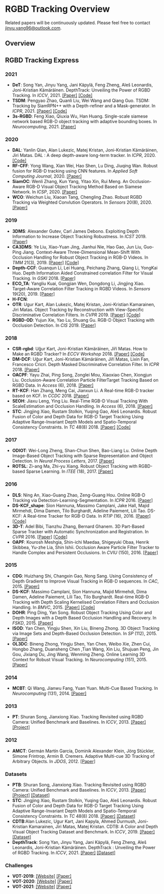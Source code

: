 # RGBD Tracking Overview
Related papers will be continuously updated. Please feel free to contact [jinyu.yang96@outlook.com](mailto:jinyu.yang96@outlook.com).
## Overview
[](https://github.com/memoryunreal/RGBD-tracking-review/choro.png)
## RGBD Tracking Express
### 2021
 * **DeT**: Song Yan, Jinyu Yang, Jani Käpylä, Feng Zheng, Aleš Leonardis, Joni-Kristian Kämäräinen. DepthTrack: Unveiling the Power of RGBD Tracking. In  _ICCV_, 2021. [[Paper]](https://arxiv.org/abs/2108.13962) [[Code]](https://github.com/xiaozai/DeT)
 * **TSDM**: Pengyao Zhao, Quanli Liu, Wei Wang and Qiang Guo. TSDM: Tracking by SiamRPN++ with a Depth-refiner and a Mask-generator. In _ICPR_, 2021. [[Paper]](https://arxiv.org/ftp/arxiv/papers/2005/2005.04063.pdf) [[Code]](https://github.com/lql-team/TSDM)
 * **3s-RGBD**: Feng Xiao, Qiuxia Wu, Han Huang. Single-scale siamese network based RGB-D object tracking with adaptive bounding boxes. In _Neurocomputing_, 2021. [[Paper]](https://www.sciencedirect.com/sdfe/reader/pii/S0925231221005439/pdf)

### 2020
 * **DAL**: Yanlin Qian, Alan Lukezic, Matej Kristan, Joni-Kristian Kämäräinen, Jiri Matas. DAL : A deep depth-aware long-term tracker. In _ICPR_, 2020. [[Code]](https://github.com/xiaozai/DAL)
 * **RF-CFF**: Yong Wang, Xian Wei, Hao Shen, Lu Ding, Jiuqing Wan. Robust fusion for RGB-D tracking using CNN features. In _Applied Soft Computing Journal_, 2020. [[Paper]](https://www.sciencedirect.com/sdfe/reader/pii/S1568494620302428/pdf)
 * **SiamOC**: Wenli Zhang, Kun Yang, Yitao Xin, Rui Meng. An Occlusion-Aware RGB-D Visual Object Tracking Method Based on Siamese Network. In _ICSP_, 2020. [[Paper]](https://ieeexplore.ieee.org/stamp/stamp.jsp?tp=&arnumber=9320907)
 * **WCO**: Weichun Liu, Xiaoan Tang, Chengling Zhao. Robust RGBD Tracking via Weighted Convlution Operators. In _Sensors_ 20(8), 2020. [[Paper]](https://ieeexplore.ieee.org/stamp/stamp.jsp?tp=&arnumber=8950173/)

### 2019
 * **3DMS**: Alexander Gutev, Carl James Debono. Exploiting Depth Information to Increase Object Tracking Robustness. In _ICST_ 2019. [[Paper]](https://ieeexplore.ieee.org/stamp/stamp.jsp?tp=&arnumber=8861628/)
 * **CA3DMS**: Ye Liu, Xiao-Yuan Jing, Jianhui Nie, Hao Gao, Jun Liu, Guo-Ping Jiang. Context-Aware Three-Dimensional Mean-Shift With Occlusion Handling for Robust Object Tracking in RGB-D Videos. In _TMM_ 21(3), 2019. [[Paper]](https://ieeexplore.ieee.org/stamp/stamp.jsp?tp=&arnumber=8425768) [[Code]](https://github.com/yeliu2013/ca3dms-toh)
* **Depth-CCF**: Guanqun Li, Lei Huang, Peichang Zhang, Qiang Li, YongKai Huo. Depth Information Aided Constrained correlation Filter for Visual Tracking. In _GSKI_ 2018.
[[Paper]](https://iopscience.iop.org/article/10.1088/1755-1315/234/1/012005)
 * **ECO_TA**: Yangliu Kuai, Gongjian Wen, Dongdong Li, Jingjing Xiao. Target-Aware Correlation Filter Tracking in RGBD Videos. In _Sensors_ 19(20), 2019. [[Paper]](https://ieeexplore.ieee.org/stamp/stamp.jsp?tp=&arnumber=8752050)
 * **H-FCN**:
 * **OTR**: Ugur Kart, Alan Lukezic, Matej Kristan, Joni-Kristian Kamarainen, Jiri Matas. Object Tracking by Reconstruction with View-Specific Discriminative Correlation Filters. In _CVPR_ 2019. [[Paper]](https://openaccess.thecvf.com/content_CVPR_2019/papers/Kart_Object_Tracking_by_Reconstruction_With_View-Specific_Discriminative_Correlation_Filters_CVPR_2019_paper.pdf) [[Code]](https://github.com/ugurkart/OTR)
 * **RGBD-OD**: Yujun Xie, Yao Lu, Shuang Gu. RGB-D Object Tracking with Occlusion Detection. In _CIS_ 2019. [[Paper]](https://ieeexplore.ieee.org/stamp/stamp.jsp?tp=&arnumber=9023755)

 ### 2018
* **CSR-rgbd**: Uğur Kart, Joni-Kristian Kämäräinen, Jiří Matas. How to Make an RGBD Tracker? In _ECCV Workshop_ 2018. [[Paper]](https://link.springer.com/chapter/10.1007/978-3-030-11009-3_8) [[Code]](http://tracking.cs.princeton.edu/)
* **DM-DCF**: Uğur Kart, Joni-Kristian Kämäräinen, Jiří Matas, Lixin Fan, Francesco Cricri. Depth Masked Discriminative Correlation Filter. In _ICPR_ 2018. [[Paper]](https://arxiv.org/pdf/1802.09227.pdf)
* **OACPF**: Yayu Zhai, Ping Song, Zonglei Mou, Xiaoxiao Chen, Xiongjun Liu. Occlusion-Aware Correlation Particle FilterTarget Tracking Based on RGBD Data. In _Access_ (6), 2018. [[Paper]](https://ieeexplore.ieee.org/stamp/stamp.jsp?tp=&arnumber=8463446)
* **RT-KCF**: Han Zhang, Meng Cai, Jianxun Li.  A Real-time RGB-D tracker based on KCF. In _CCDC_ 2018. [[Paper]](https://ieeexplore.ieee.org/stamp/stamp.jsp?tp=&arnumber=8407972)
* **SEOH**: Jiaxu Leng, Ying Liu. Real-Time RGB-D Visual Tracking With ScaleEstimation and Occlusion Handling. In _Access_ (6), 2018. [[Paper]](https://ieeexplore.ieee.org/stamp/stamp.jsp?arnumber=8353501)
* **STC**: Jingjing Xiao, Rustam Stolkin, Yuqing Gao, Aleš Leonardis. Robust Fusion of Color and Depth Data for RGB-D Target Tracking Using Adaptive Range-Invariant Depth Models and Spatio-Temporal Consistency Constraints. In _TC_ 48(8) 2018. [[Paper]](https://ieeexplore.ieee.org/stamp/stamp.jsp?tp=&arnumber=8026575) [[Code]](https://github.com/shine636363/RGBDtracker)

 ### 2017
  * **ODIOT**: Wei-Long Zheng, Shan-Chun Shen, Bao-Liang Lu. Online Depth Image-Based Object Tracking with Sparse Representation and Object Detection. In _Neural Process Letters_, 2017. [[Paper]](https://link.springer.com/content/pdf/10.1007/s11063-016-9509-y.pdf)
  * **ROTSL**: Zi-ang Ma, Zhi-yu Xiang. Robust Object Tracking with RGBD-based Sparse Learning. In _ITEE_ (18), 2017. [[Paper]](https://link.springer.com/article/10.1631/FITEE.1601338)

 ### 2016
 * **DLS**:  Ning An, Xiao-Guang Zhao, Zeng-Guang Hou.  Online RGB-D Tracking via Detection-Learning-Segmentation. In _ICPR_ 2016. [[Paper]](https://ieeexplore.ieee.org/stamp/stamp.jsp?tp=&arnumber=7899805)
 * **DS-KCF_shape**: Sion Hannuna, Massimo Camplani, Jake Hall, Majid Mirmehdi, Dima Damen, Tilo Burghardt, Adeline Paiement, Lili Tao. DS-KCF: A Real-time Tracker for RGB-D Data. In _RTIP_ (16), 2016. [[Paper]](https://link.springer.com/content/pdf/10.1007/s11554-016-0654-3.pdf) [[Code]](https://github.com/mcamplan/DSKCF_JRTIP2016)
 * **3D-T**: Adel Bibi, Tianzhu Zhang, Bernard Ghanem. 3D Part-Based Sparse Tracker with Automatic Synchronization and Registration. In _CVPR_ 2016. [[Paper]](https://www.cv-foundation.org/openaccess/content_cvpr_2016/papers/Bibi_3D_Part-Based_Sparse_CVPR_2016_paper.pdf) [[Code]](https://github.com/adelbibi/3D-Part-Based-Sparse-Tracker-with-Automatic-Synchronization-and-Registration)
 * **OAPF**: Kourosh Meshgia, Shin-ichi Maedaa, Shigeyuki Obaa, Henrik Skibbea, Yu-zhe Lia, Shin Ishii. Occlusion Aware Particle Filter Tracker to Handle Complex and Persistent Occlusions. In _CVIU_ (150), 2016. [[Paper]](http://ishiilab.jp/member/meshgi-k/files/ai/prl14/OAPF.pdf)
 
 ### 2015
  * **CDG**: Huizhang Shi, Changxin Gao, Nong Sang. Using Consistency of Depth Gradient to Improve Visual Tracking in RGB-D sequences. In _CAC_, 2015. [[Paper]](https://ieeexplore.ieee.org/document/7382555)
  * **DS-KCF**: Massimo Camplani, Sion Hannuna, Majid Mirmehdi, Dima Damen, Adeline Paiement, Lili Tao, Tilo Burghardt. Real-time RGB-D Tracking with Depth Scaling Kernelised Correlation Filters and Occlusion Handling. In _BMVC_, 2015. [[Paper]](https://core.ac.uk/reader/78861956) [[Code]](https://github.com/mcamplan/DSKCF_BMVC2015)
  * **DOHR**: Ping Ding, Yan Song. Robust Object Tracking Using Color and Depth Images with a Depth Based Occlusion Handling and Recovery. In _FSKD_, 2015. [[Paper]](https://ieeexplore.ieee.org/document/7382068)
  * **ISOD**: Yan Chen, Yingju Shen, Xin Liu, Bineng Zhong. 3D Object Tracking via Image Sets and Depth-Based Occlusion Detection. In _SP_ (112), 2015. [[Paper]](https://www.sciencedirect.com/science/article/pii/S0165168414004204)
  * **OL3DC**: Bineng Zhong, Yingju Shen, Yan Chen, Weibo Xie, Zhen Cui, Hongbo Zhang, Duansheng Chen ,Tian Wang, Xin Liu, Shujuan Peng, Jin Gou, Jixiang Du, Jing Wang, Wenming Zheng. Online Learning 3D Context for Robust Visual Tracking. In _Neurocomputing_ (151), 2015. [[Paper]](https://www.sciencedirect.com/science/article/pii/S0925231214013757)

### 2014
  * **MCBT**: Qi Wang, Jianwu Fang, Yuan Yuan. Multi-Cue Based Tracking. In _Neurocomputing_ (131), 2014. [[Paper]](http://citeseerx.ist.psu.edu/viewdoc/download?doi=10.1.1.700.8771&rep=rep1&type=pdf)

### 2013
  * **PT**: Shuran Song, Jianxiong Xiao. Tracking Revisited using RGBD Camera: Unified Benchmark and Baselines. In _ICCV_, 2013. [[Paper]](https://vision.princeton.edu/projects/2013/tracking/paper.pdf) [[Project]](https://tracking.cs.princeton.edu/index.html)
 
### 2012
 * **AMCT**: Germán Martín García, Dominik Alexander Klein, Jörg Stückler, Simone Frintrop, Armin B. Cremers. Adaptive Multi-cue 3D Tracking of Arbitrary Objects. In _JDOS_, 2012. [[Paper]](https://link.springer.com/chapter/10.1007/978-3-642-32717-9_36)

  ### Datasets
  * **PTB**: Shuran Song, Jianxiong Xiao. Tracking Revisited using RGBD Camera: Unified Benchmark and Baselines. In _ICCV_, 2013. [[Paper]](https://vision.princeton.edu/projects/2013/tracking/paper.pdf) [[Project]](https://tracking.cs.princeton.edu/index.html) [[Dataset]](https://tracking.cs.princeton.edu/dataset.html)
  * **STC**: Jingjing Xiao, Rustam Stolkin, Yuqing Gao, Aleš Leonardis. Robust Fusion of Color and Depth Data for RGB-D Target Tracking Using Adaptive Range-Invariant Depth Models and Spatio-Temporal Consistency Constraints. In _TC_ 48(8) 2018. [[Paper]](https://ieeexplore.ieee.org/stamp/stamp.jsp?tp=&arnumber=8026575) [[Dataset]](https://beardatashare.bham.ac.uk/dl/fiVnhJRjkyNN8QjSAoiGSiBY/RGBDdataset.zip)
  * **CDTB**:Alan Lukezic, Ugur Kart, Jani Kapyla, Ahmed Durmush, Joni-Kristian Kamarainen, Jiri Matas, Matej Kristan. CDTB: A Color and Depth Visual Object Tracking Dataset and Benchmark. In _ICCV_, 2019. [[Paper]](https://arxiv.org/pdf/1907.00618.pdf) [[Dataset]](https://www.votchallenge.net/vot2019/dataset.html)
  *  **DepthTrack**: Song Yan, Jinyu Yang, Jani Käpylä, Feng Zheng, Aleš Leonardis, Joni-Kristian Kämäräinen. DepthTrack : Unveiling the Power of RGBD Tracking. In _ICCV_, 2021. [[Paper]](https://arxiv.org/abs/2108.13962) [[Dataset]](http://doi.org/10.5281/zenodo.4716441)

  ### Challenges
  *  **VOT-2019**: [[Website]](https://www.votchallenge.net/vot2019/) [[Paper]](https://prints.vicos.si/publications/375)
  *  **VOT-2020**: [[Website]](https://www.votchallenge.net/vot2020/) [[Paper]](https://prints.vicos.si/publications/384)
  *  **VOT-2021**: [[Website]](https://www.votchallenge.net/vot2021/) [[Paper]](https://openaccess.thecvf.com/content/ICCV2021W/VOT/papers/Kristan_The_Ninth_Visual_Object_Tracking_VOT2021_Challenge_Results_ICCVW_2021_paper.pdf)

<!--
A comprehensive survey on multimodal tracking [[Paper]](https://arxiv.org/pdf/2012.04176.pdf), including RGB-T and RGB-D tracking methods. This list will be long-term updating. If your related paper is missing in this review, feel free to contact [pyzhang@mail.dlut.edu.cn](mailto:pyzhang@mail.dlut.edu.cn).
![alt text](https://github.com/zhang-pengyu/Multimodal_tracking_survey/blob/master/Paper_list_with_taxonomy.png)

# Citation
If our paper and repositority are helpful for your work, please cite us,

@article{Zhang_Arxiv20_MM_tracking_survey,\
author = {Pengyu Zhang and Dong Wang and Huchuan Lu},\
title = {Multi-modal Visual Tracking: Review and Experimental Comparison},\
journal={arXiv preprint arXiv:2012.04176},\
year={2020}\
} 

# Multimodal Tracking List
 ## RGB-D tracking
 ### 2020
 * **WCO**: Weichun Liu, Xiaoan Tang, Chengling Zhao. Robust RGBD Tracking via Weighted Convlution Operators. In _Sensors_ 20(8), 2020. [[Paper]](https://ieeexplore.ieee.org/stamp/stamp.jsp?tp=&arnumber=8950173/)
 ### 2019
 * **3DMS**: Alexander Gutev, Carl James Debono. Exploiting Depth Information to Increase Object Tracking Robustness. In _ICST_ 2019. [[Paper]](https://ieeexplore.ieee.org/stamp/stamp.jsp?tp=&arnumber=8861628/)
 * **OTR**: Ugur Kart, Alan Lukezic, Matej Kristan, Joni-Kristian Kamarainen, Jiri Matas. Object Tracking by Reconstruction with View-Specific Discriminative Correlation Filters. In _CVPR_ 2019. [[Paper]](https://openaccess.thecvf.com/content_CVPR_2019/papers/Kart_Object_Tracking_by_Reconstruction_With_View-Specific_Discriminative_Correlation_Filters_CVPR_2019_paper.pdf) [[Code]](https://github.com/ugurkart/OTR)
 * **TACF**: Yangliu Kuai, Gongjian Wen, Dongdong Li, Jingjing Xiao. Target-Aware Correlation Filter Tracking in RGBD Videos. In _Sensors_ 19(20), 2019. [[Paper]](https://ieeexplore.ieee.org/stamp/stamp.jsp?tp=&arnumber=8752050)
 * **CA3DMS**: Ye Liu, Xiao-Yuan Jing, Jianhui Nie, Hao Gao, Jun Liu, Guo-Ping Jiang. Context-Aware Three-Dimensional Mean-Shift With Occlusion Handling for Robust Object Tracking in RGB-D Videos. In _TMM_ 21(3), 2019. [[Paper]](https://ieeexplore.ieee.org/stamp/stamp.jsp?tp=&arnumber=8425768)
 * **OTOD**:  Yujun Xie, Yao Lu, Shuang Gu. RGB-D Object Tracking with Occlusion Detection. In _CIS_ 2019. [[Paper]](https://ieeexplore.ieee.org/stamp/stamp.jsp?tp=&arnumber=9023755)

 ### 2018
* **CSR-rgbd**: Uğur Kart, Joni-Kristian Kämäräinen, Jiří Matas. How to Make an RGBD Tracker? In _ECCV Workshop_ 2018. [[Paper]](https://link.springer.com/chapter/10.1007/978-3-030-11009-3_8) [[Code]](http://tracking.cs.princeton.edu/)
* **DMDCF**: Uğur Kart, Joni-Kristian Kämäräinen, Jiří Matas, Lixin Fan, Francesco Cricri. Depth Masked Discriminative Correlation Filter. In _ICPR_ 2018. [[Paper]](https://arxiv.org/pdf/1802.09227.pdf)
* **SEOH**: Jiaxu Leng, Ying Liu. Real-Time RGB-D Visual Tracking With ScaleEstimation and Occlusion Handling. In _Access_ (6), 2018. [[Paper]](https://ieeexplore.ieee.org/stamp/stamp.jsp?arnumber=8353501)
* **ARDM**: Jingjing Xiao, Rustam Stolkin, Yuqing Gao, Aleš Leonardis. Robust Fusion of Color and Depth Data for RGB-D Target Tracking Using Adaptive Range-Invariant Depth Models and Spatio-Temporal Consistency Constraints. In _TC_ 48(8) 2018. [[Paper]](https://ieeexplore.ieee.org/stamp/stamp.jsp?tp=&arnumber=8026575) [[Code]](https://github.com/shine636363/RGBDtracker)
* **OACPF**: Yayu Zhai, Ping Song, Zonglei Mou, Xiaoxiao Chen, Xiongjun Liu. Occlusion-Aware Correlation Particle FilterTarget Tracking Based on RGBD Data. In _Access_ (6), 2018. [[Paper]](https://ieeexplore.ieee.org/stamp/stamp.jsp?tp=&arnumber=8463446)
* **CCF**: Guanqun Li, Lei Huang, Peichang Zhang, Qiang Li, YongKai Huo. Depth Information Aided Constrained correlation Filter for Visual Tracking. In _GSKI_ 2018.
[[Paper]](https://iopscience.iop.org/article/10.1088/1755-1315/234/1/012005)
* **RTKCF**: Han Zhang, Meng Cai, Jianxun Li.  A Real-time RGB-D tracker based on KCF. In _CCDC_ 2018. [[Paper]](https://ieeexplore.ieee.org/stamp/stamp.jsp?tp=&arnumber=8407972)
 
 ### 2017
 * **ROTSL**: Zi-ang Ma, Zhi-yu Xiang. Robust Object Tracking with RGBD-based Sparse Learning. In _ITEE_ (18), 2017. [[Paper]](https://link.springer.com/article/10.1631/FITEE.1601338)
 ### 2016
 * **DLST**:  Ning An, Xiao-Guang Zhao, Zeng-Guang Hou.  Online RGB-D Tracking via Detection-Learning-Segmentation. In _ICPR_ 2016. [[Paper]](https://ieeexplore.ieee.org/stamp/stamp.jsp?tp=&arnumber=7899805)
 * **DSKCF**: Sion Hannuna, Massimo Camplani, Jake Hall, Majid Mirmehdi, Dima Damen, Tilo Burghardt, Adeline Paiement, Lili Tao. DS-KCF: A Real-time Tracker for RGB-D Data. In _RTIP_ (16), 2016. [[Paper]](https://link.springer.com/content/pdf/10.1007/s11554-016-0654-3.pdf) [[Code]](https://github.com/mcamplan/DSKCF_JRTIP2016)
 * **3DT**: Adel Bibi, Tianzhu Zhang, Bernard Ghanem. 3D Part-Based Sparse Tracker with Automatic Synchronization and Registration. In _CVPR_ 2016. [[Paper]](https://www.cv-foundation.org/openaccess/content_cvpr_2016/papers/Bibi_3D_Part-Based_Sparse_CVPR_2016_paper.pdf) [[Code]](https://github.com/adelbibi/3D-Part-Based-Sparse-Tracker-with-Automatic-Synchronization-and-Registration)
 * **OAPF**: Kourosh Meshgia, Shin-ichi Maedaa, Shigeyuki Obaa, Henrik Skibbea, Yu-zhe Lia, Shin Ishii. Occlusion Aware Particle Filter Tracker to Handle Complex and Persistent Occlusions. In _CVIU_ (150), 2016. [[Paper]](http://ishiilab.jp/member/meshgi-k/files/ai/prl14/OAPF.pdf)
 ### 2015
  * **ISOD**: Yan Chen, Yingju Shen, Xin Liu, Bineng Zhong. 3D Object Tracking via Image Sets and Depth-Based Occlusion Detection. In _SP_ (112), 2015. [[Paper]](https://www.sciencedirect.com/science/article/pii/S0165168414004204)
  * **DSOH**: Massimo Camplani, Sion Hannuna, Majid Mirmehdi, Dima Damen, Adeline Paiement, Lili Tao, Tilo Burghardt. Real-time RGB-D Tracking with Depth Scaling Kernelised Correlation Filters and Occlusion Handling. In _BMVC_, 2015. [[Paper]](https://core.ac.uk/reader/78861956) [[Code]](https://github.com/mcamplan/DSKCF_BMVC2015)
  * **DOHR**: Ping Ding, Yan Song. Robust Object Tracking Using Color and Depth Images with a Depth Based Occlusion Handling and Recovery. In _FSKD_, 2015. [[Paper]](https://ieeexplore.ieee.org/document/7382068)
  * **CDG**: Huizhang Shi, Changxin Gao, Nong Sang. Using Consistency of Depth Gradient to Improve Visual Tracking in RGB-D sequences. In _CAC_, 2015. [[Paper]](https://ieeexplore.ieee.org/document/7382555)
  * **OL3DC**: Bineng Zhong, Yingju Shen, Yan Chen, Weibo Xie, Zhen Cui, Hongbo Zhang, Duansheng Chen ,Tian Wang, Xin Liu, Shujuan Peng, Jin Gou, Jixiang Du, Jing Wang, Wenming Zheng. Online Learning 3D Context for Robust Visual Tracking. In _Neurocomputing_ (151), 2015. [[Paper]](https://www.sciencedirect.com/science/article/pii/S0925231214013757)
  ### 2014
  * **MCBT**: Qi Wang, Jianwu Fang, Yuan Yuan. Multi-Cue Based Tracking. In _Neurocomputing_ (131), 2014. [[Paper]](http://citeseerx.ist.psu.edu/viewdoc/download?doi=10.1.1.700.8771&rep=rep1&type=pdf)
  ### 2012
 * **AMCT**: Germán Martín García, Dominik Alexander Klein, Jörg Stückler, Simone Frintrop, Armin B. Cremers. Adaptive Multi-cue 3D Tracking of Arbitrary Objects. In _JDOS_, 2012. [[Paper]](https://link.springer.com/chapter/10.1007/978-3-642-32717-9_36)
  ### Datasets
  * **PTB**: Shuran Song, Jianxiong Xiao. Tracking Revisited using RGBD Camera: Unified Benchmark and Baselines. In _ICCV_, 2013. [[Paper]](https://vision.princeton.edu/projects/2013/tracking/paper.pdf) [[Project]](https://tracking.cs.princeton.edu/index.html) [[Dataset]](https://tracking.cs.princeton.edu/dataset.html)
  * **STC**: Jingjing Xiao, Rustam Stolkin, Yuqing Gao, Aleš Leonardis. Robust Fusion of Color and Depth Data for RGB-D Target Tracking Using Adaptive Range-Invariant Depth Models and Spatio-Temporal Consistency Constraints. In _TC_ 48(8) 2018. [[Paper]](https://ieeexplore.ieee.org/stamp/stamp.jsp?tp=&arnumber=8026575) [[Dataset]](https://beardatashare.bham.ac.uk/dl/fiVnhJRjkyNN8QjSAoiGSiBY/RGBDdataset.zip)
  * **CDTB**:Alan Lukezic, Ugur Kart, Jani Kapyla, Ahmed Durmush, Joni-Kristian Kamarainen, Jiri Matas, Matej Kristan. CDTB: A Color and Depth Visual Object Tracking Dataset and Benchmark. In _ICCV_, 2019. [[Paper]](https://arxiv.org/pdf/1907.00618.pdf) [[Project]](https://www.vicos.si/Projects/CDTB) [[Dataset]](https://www.votchallenge.net/vot2019/dataset.html)
  *  **DepthTrack**: Song Yan, Jinyu Yang, Jani Käpylä, Feng Zheng, Aleš Leonardis, Joni-Kristian Kämäräinen. DepthTrack : Unveiling the Power of RGBD Tracking. In ArXiv, 2021. [[Paper]](https://arxiv.org/abs/2108.13962)
